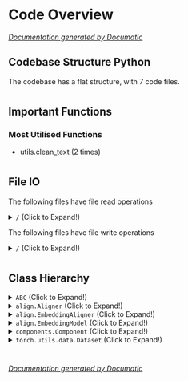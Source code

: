 # Code Overview

[_Documentation generated by Documatic_](https://www.documatic.com)

<!---Documatic-section-Codebase Structure Python-start--->
## Codebase Structure Python

The codebase has a flat structure, with 7 code files.

# #
<!---Documatic-section-Codebase Structure Python-end--->

<!---Documatic-section-Important Functions-start--->
## Important Functions

<!---Documatic-block-important_funcs-start--->
<!---Documatic-block-most_used_funcs-start--->
### Most Utilised Functions

* utils.clean_text (2 times)
<!---Documatic-block-most_used_funcs-end--->
<!---Documatic-block-important_funcs-end--->

# #
<!---Documatic-section-Important Functions-end--->

<!---Documatic-section-File IO-start--->
## File IO

<!---Documatic-block-file_io-start--->
The following files have file read operations

<!---Documatic-block-/-start--->
<details>
	<summary><code>/</code> (Click to Expand!)</summary>

* components
* generation
* join
* summvis
</details>
<!---Documatic-block-/-end--->

The following files have file write operations

<!---Documatic-block-/-start--->
<details>
	<summary><code>/</code> (Click to Expand!)</summary>

* generation
* join
</details>
<!---Documatic-block-/-end--->
<!---Documatic-block-file_io-end--->

# #
<!---Documatic-section-File IO-end--->

<!---Documatic-section-Class Hierarchy-start--->
## Class Hierarchy

<!---Documatic-block-ABC-start--->
<details>
	<summary><code>ABC</code> (Click to Expand!)</summary>

* align.Aligner
* align.EmbeddingModel
</details>
<!---Documatic-block-ABC-end--->

<!---Documatic-block-align.Aligner-start--->
<details>
	<summary><code>align.Aligner</code> (Click to Expand!)</summary>

* align.EmbeddingAligner
* align.NGramAligner
</details>
<!---Documatic-block-align.Aligner-end--->

<!---Documatic-block-align.EmbeddingAligner-start--->
<details>
	<summary><code>align.EmbeddingAligner</code> (Click to Expand!)</summary>

* align.BertscoreAligner
* align.StaticEmbeddingAligner
</details>
<!---Documatic-block-align.EmbeddingAligner-end--->

<!---Documatic-block-align.EmbeddingModel-start--->
<details>
	<summary><code>align.EmbeddingModel</code> (Click to Expand!)</summary>

* align.ContextualEmbedding
* align.StaticEmbedding
</details>
<!---Documatic-block-align.EmbeddingModel-end--->

<!---Documatic-block-components.Component-start--->
<details>
	<summary><code>components.Component</code> (Click to Expand!)</summary>

* components.MainView
</details>
<!---Documatic-block-components.Component-end--->

<!---Documatic-block-torch.utils.data.Dataset-start--->
<details>
	<summary><code>torch.utils.data.Dataset</code> (Click to Expand!)</summary>

* generation.JSONDataset
* join.JSONDataset
</details>
<!---Documatic-block-torch.utils.data.Dataset-end--->

# #
<!---Documatic-section-Class Hierarchy-end--->

[_Documentation generated by Documatic_](https://www.documatic.com)